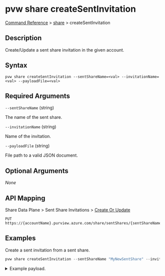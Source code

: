 # pvw share createSentInvitation

[Command Reference](../../../README.md#command-reference) > [share](./main.md) >  createSentInvitation

## Description

Create/Update a sent share invitation in the given account.

## Syntax

```
pvw share createSentInvitation --sentShareName=<val> --invitationName=<val> --payloadFile=<val>
```

## Required Arguments

`--sentShareName` (string)

The name of the sent share.

`--invitationName` (string)

Name of the invitation.

`--payloadFile` (string)

File path to a valid JSON document.

## Optional Arguments

*None*

## API Mapping

Share Data Plane > Sent Share Invitations > [Create Or Update](https://docs.microsoft.com/en-us/rest/api/purview/sharedataplane/sent-share-invitations/create-or-update)
```
PUT https://{accountName}.purview.azure.com/share/sentShares/{sentShareName}/sentShareInvitations/{sentShareInvitationName}
```

## Examples

Create a sent invitation from a sent share.

```powershell
pvw share createSentInvitation --sentShareName "MyNewSentShare" --invitationName "650f1292-9c84-44c9-9339-342b88940dbc" --payloadFile "/path/to/file.json"
```


<details><summary>Example payload.</summary>
<p>

```json
{
    "invitationKind": "User",
    "properties": {
        "targetActiveDirectoryId": "72f988bf-86f1-41af-91ab-2d7cd011db47",
        "targetObjectId": "095354ff-cae8-44ff-8120-22ec5a941b40",
        "targetEmail": "tarifat@microsoft.com"
    }
}
```
</p>
</details>
